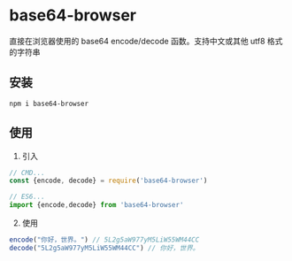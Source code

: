 # base64-browser
直接在浏览器使用的 base64 encode/decode 函数。支持中文或其他 utf8 格式的字符串

## 安装
```shell
npm i base64-browser
```

## 使用
1. 引入
```js
// CMD...
const {encode, decode} = require('base64-browser')

// ES6...
import {encode,decode} from 'base64-browser'
```

2. 使用
```js
encode("你好，世界。") // 5L2g5aW977yM5LiW55WM44CC
decode("5L2g5aW977yM5LiW55WM44CC") // 你好，世界。
```
